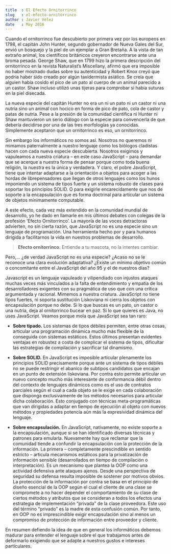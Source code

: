 ```yaml
---
title  : El Efecto Ornitorrinco
slug   : el-efecto-ornitorrinco
author : Javier Vélez
date   : May 2016
---
```


Cuando el ornitorrinco fue descubierto por primera vez por los europeos en 1798, el capitán John Hunter, segundo gobernador de Nueva Gales del Sur, envió un bosquejo y la piel de un ejemplar a Gran Bretaña. A la vista de tan extraño animal, los científicos británicos creyeron encontrarse ante una broma pesada. George Shaw, que en 1799 hizo la primera descripción del ornitorrinco en la revista Naturalist’s Miscellany, afirmó que era imposible no haber mostrado dudas sobre su autenticidad y Robert Knox creyó que podría haber sido creado por algún taxidermista asiático. Se creía que alguien había cosido el pico de un pato al cuerpo de un animal parecido a un castor. Shaw incluso utilizó unas tijeras para comprobar si había suturas en la piel disecada.

La nueva especie del capitán Hunter no era un ni un pato ni un castor ni una nutría sino un animal con hocico en forma de pico de pato, cola de castor y patas de nutria. Pese a la presión de la comunidad científica ni Hunter ni Shaw mantuvieron un serio diálogo con la especie para convencerla de que debería decidirse por una de las tres morfologías ya conocidas. Simplemente aceptaron que un ornitorrinco es eso, un ornitorrinco.

Sin embargo los informáticos no somos así. Nosotros no queremos ni mimamos paternalmente a nuestro lenguaje como los biólogos cladistas hacen con cada nueva especie descubierta. Nosotros exigimos y vapuleamos a nuestra criatura – en este caso JavaScript – para demandar que se acerque a nuestra forma de pensar porque como toda buena religión, la nuestra es la única y verdadera. Y claro, el pobre JavaScript, tiene que intentar adaptarse a la orientación a objetos para acoger a las hordas de librepensadores que llegan de otros lenguajes como los hunos imponiendo un sistema de tipos fuerte y un sistema robusto de clases para soportar los principios SOLID. O para exigirle encarecidamente que nos de soporte a la encapsulación que es forma doctrinal para articular un sistema de objetos mínimamente computable.

A este efecto, cada vez más extendido en la comunidad mundial de desarrollo, yo he dado en llamarle en mis últimos debates con colegas de la profesión ‘Efecto Ornitorrinco’. La mayoría de las voces detractoras advierten, no sin cierta razón, que JavaScript no es una especie sino un lenguaje de programación. Una herramienta hecho por y para humanos dirigida a facilitarnos la vida en nuestros problemas de desarrollo.

> **Efecto ornitorrinco.** Entiende a tu mascota, no la intentes cambiar.

Pero,… ¿de verdad JavaScript no es una especie? ¿Acaso no se le reconoce una clara evolución adaptativa? ¿Existe un mínimo objetivo común o concomitante entre el JavaScript del año 95 y el de nuestros días?

Javascript es un lenguaje vapuleado y vilipendiado con injustos ataques muchas veces más vinculados a la falta de entendimiento y empatía de los desarrolladores exigentes con su pragmática de uso que con una crítica argumentada y racional. Mimemos a nuestra criatura. JavaScript no tiene tipos fuertes, ni soporta sustitución Liskoviana ni cierra los objetos con encapsulación porque no debe. Si lo que buscas es un pato, un castor o una nutria, deja al ornitorrinco bucear en paz. Si lo que quieres es Java, no uses JavaScript.
Veamos porque mola que JavaScript sea tan raro:

- **Sobre tipado.** Los sistemas de tipos débiles permiten, entre otras cosas, articular una programación dinámica mucho más flexible de la conseguida con sistemas estáticos. Estos últimos presentan evidentes ventajas en robustez a costa de complicar el sistema de tipos, dificultar las estrategias de compilación y sacrificar tal dinamismo.

- **Sobre SOLID.** En JavaScript es imposible articular plenamente los principios SOLID precisamente porque ante un sistema de tipos débiles no se puede restringir el abanico de subtipos candidatos que encajan en un punto de extensión liskoviana. Por contra esto permite articular un nuevo concepto mucho más interesante de conformancia débil dentro del contexto de lenguajes dinámicos como es el uso de contratos parciales según el cual a cada objeto se le exige en cada colaboración que disponga exclusivamente de los métodos necesarios para articular dicha colaboración. Esto conjugado con técnicas meta-programáticas que van dirigidas a adaptar en tiempo de ejecución al objeto con nuevos métodos y propiedades potencia aún más la expresividad dinámica del lenguaje.

- **Sobre encapsulación.** En JavaScript, nativamente, no existe soporte a la encapsulación, aunque si se han identificado diversas técnicas y patrones para emularla. Nuevamente hay que reclamar que la comunidad tiende a confundir la encapsulación con la protección de la información. La primera – completamente prescindible en sentido estricto – articula mecanismos estáticos para la privatización de información sensible (desarrollados en tiempo de compilación o interpretación). Es un mecanismo que plantea la OOP como una actividad defensiva ante ataques ajenos. Desde una perspectiva de seguridad su defensa resulta imposible de sostener por motivos obvios. La protección de la información por contra se basa en el principio de diseño esencial de la OOP según el cual el cliente de una clase se compromete a no hacer depender el comportamiento de su clase de ciertos métodos y atributos que se consideran a todos los efectos una estrategia de implementación “privada” de la clase proveedora. Este uso del término “privado” es la madre de esta confusión común. Por tanto, en OOP no es imprescindible exigir encapsulación sino al menos un compromiso de protección de información entre proveedor y cliente.

En resumen defiendo la idea de que en general los informáticos debemos madurar para entender el lenguaje sobre el que trabajamos antes de deformarlo exigiendo que se adapte a nuestros gustos e intereses particulares.
